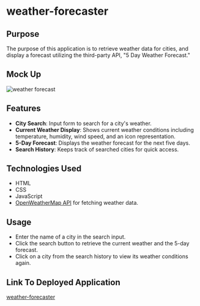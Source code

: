 # weather-forecaster

## Purpose

The purpose of this application is to retrieve weather data for cities, and display a forecast utilizing the third-party API, "5 Day Weather Forecast."

## Mock Up

<img src="./Assets/Screenshot 2024-09-28 at 4.18.13 PM.png" alt="weather forecast">

## Features

- **City Search**: Input form to search for a city's weather.
- **Current Weather Display**: Shows current weather conditions including temperature, humidity, wind speed, and an icon representation.
- **5-Day Forecast**: Displays the weather forecast for the next five days.
- **Search History**: Keeps track of searched cities for quick access.

## Technologies Used

- HTML
- CSS
- JavaScript
- [OpenWeatherMap API](https://openweathermap.org/api) for fetching weather data.

## Usage

- Enter the name of a city in the search input.
- Click the search button to retrieve the current weather and the 5-day forecast.
- Click on a city from the search history to view its weather conditions again.

## Link To Deployed Application

<a href=" https://kwansom.github.io/weather-forecaster/"> weather-forecaster </a>
